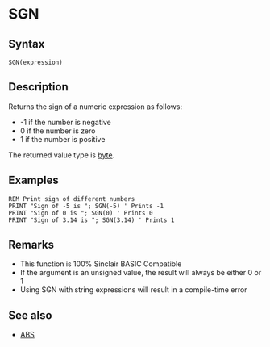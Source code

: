 # SGN

## Syntax
```basic
SGN(expression)
```

## Description

Returns the sign of a numeric expression as follows:
* -1 if the number is negative
* 0 if the number is zero
* 1 if the number is positive

The returned value type is [byte](types.md#integral).

## Examples

```basic
REM Print sign of different numbers
PRINT "Sign of -5 is "; SGN(-5) ' Prints -1
PRINT "Sign of 0 is "; SGN(0) ' Prints 0
PRINT "Sign of 3.14 is "; SGN(3.14) ' Prints 1
```

## Remarks

* This function is 100% Sinclair BASIC Compatible
* If the argument is an unsigned value, the result will always be either 0 or 1
* Using SGN with string expressions will result in a compile-time error

## See also

* [ABS](abs.md)
